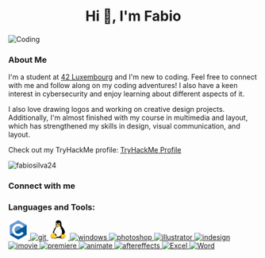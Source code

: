 <h1 align="center">Hi 👋, I'm Fabio</h1>
<img align="center" alt="Coding" width="400" src="https://media.tenor.com/QYcfJTtQfo8AAAAM/deku.gif">

<h3 align="left">About Me</h3>

<p align="left"> I'm a student at <a href="https://42luxembourg.lu/" target="_blank">42 Luxembourg</a> and I'm new to coding. Feel free to connect with me and follow along on my coding adventures! I also have a keen interest in cybersecurity and enjoy learning about different aspects of it.</p>

<p align="left">
  I also love drawing logos and working on creative design projects. Additionally, I'm almost finished with my course in multimedia and layout, which has strengthened my skills in design, visual communication, and layout.
</p>

<p align="left">
  Check out my TryHackMe profile: <a href="https://tryhackme.com/r/p/fabio.bas" target="_blank">TryHackMe Profile</a>
</p>

<p align="left"> <img src="https://komarev.com/ghpvc/?username=fabiosilva24&label=Profile%20views&color=a5f3bc&style=flat" alt="fabiosilva24" /> </p>

<h3 align="left">Connect with me</h3>
<p align="left">
</p>

<h3 align="left">Languages and Tools:</h3>
<p align="left"> 
  <a href="https://www.cprogramming.com/" target="_blank" rel="noreferrer"> 
    <img src="https://raw.githubusercontent.com/devicons/devicon/master/icons/c/c-original.svg" alt="c" width="40" height="40"/> 
  </a> 
  <a href="https://git-scm.com/" target="_blank" rel="noreferrer"> 
    <img src="https://www.vectorlogo.zone/logos/git-scm/git-scm-icon.svg" alt="git" width="40" height="40"/> 
  </a> 
  <a href="https://www.linux.org/" target="_blank" rel="noreferrer"> 
    <img src="https://raw.githubusercontent.com/devicons/devicon/master/icons/linux/linux-original.svg" alt="linux" width="40" height="40"/> 
  </a>
  <a href="https://www.microsoft.com/en-us/windows" target="_blank" rel="noreferrer"> 
    <img src="https://upload.wikimedia.org/wikipedia/commons/thumb/4/4a/Windows_logo_-_2021.svg/120px-Windows_logo_-_2021.svg.png" alt="windows" width="40" height="40"/> 
  </a>
  <a href="https://www.adobe.com/products/photoshop.html" target="_blank" rel="noreferrer"> 
    <img src="https://cdn.worldvectorlogo.com/logos/adobe-photoshop-2.svg" alt="photoshop" width="40" height="40"/> 
  </a>
  <a href="https://www.adobe.com/products/illustrator.html" target="_blank" rel="noreferrer"> 
    <img src="https://upload.wikimedia.org/wikipedia/commons/f/fb/Adobe_Illustrator_CC_icon.svg" alt="illustrator" width="40" height="40"/> 
  </a>
  <a href="https://www.adobe.com/products/indesign.html" target="_blank" rel="noreferrer"> 
    <img src="https://upload.wikimedia.org/wikipedia/commons/4/48/Adobe_InDesign_CC_icon.svg" alt="indesign" width="40" height="40"/> 
  </a>
  <a href="https://www.apple.com/imovie/" target="_blank" rel="noreferrer"> 
    <img src="https://support.apple.com/content/dam/edam/applecare/images/en_US/psp/psp_heroes/mini-hero-imovie.png" alt="imovie" width="40" height="40"/> 
  </a>
  <a href="https://www.adobe.com/products/premiere.html" target="_blank" rel="noreferrer"> 
    <img src="https://upload.wikimedia.org/wikipedia/commons/4/40/Adobe_Premiere_Pro_CC_icon.svg" alt="premiere" width="40" height="40"/> 
  </a>
  <a href="https://www.adobe.com/products/animate.html" target="_blank" rel="noreferrer"> 
    <img src="https://upload.wikimedia.org/wikipedia/commons/thumb/0/0f/Adobe_Animate_CC_icon_%282020%29.svg/120px-Adobe_Animate_CC_icon_%282020%29.svg.png" alt="animate" width="40" height="40"/> 
  </a>
  <a href="https://www.adobe.com/products/aftereffects.html" target="_blank" rel="noreferrer"> 
    <img src="https://upload.wikimedia.org/wikipedia/commons/c/cb/Adobe_After_Effects_CC_icon.svg" alt="aftereffects" width="40" height="40"/> 
  </a>
  <a href="https://www.microsoft.com/en-us/microsoft-365/excel" target="_blank" rel="noreferrer"> 
    <img src="https://upload.wikimedia.org/wikipedia/commons/thumb/3/34/Microsoft_Office_Excel_%282019%E2%80%93present%29.svg/100px-Microsoft_Office_Excel_%282019%E2%80%93present%29.svg.png" alt="Excel" width="40" height="40"/> 
  </a>
  <a href="https://www.microsoft.com/en-us/microsoft-365/word" target="_blank" rel="noreferrer"> 
    <img src="https://upload.wikimedia.org/wikipedia/commons/thumb/f/fd/Microsoft_Office_Word_%282019%E2%80%93present%29.svg/100px-Microsoft_Office_Word_%282019%E2%80%93present%29.svg.png" alt="Word" width="40" height="40"/> 
  </a>
</p>
